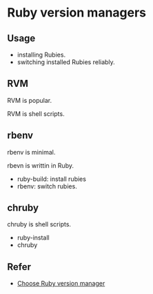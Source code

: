 # Ruby version managers

## Usage

- installing Rubies.
- switching installed Rubies reliably.

## RVM

RVM is popular.

RVM is shell scripts.

## rbenv

rbenv is minimal.

rbevn is writtin in Ruby.

- ruby-build: install rubies
- rbenv: switch rubies.

## chruby

chruby is shell scripts.

- ruby-install
- chruby

## Refer
- [Choose Ruby version manager](http://kgrz.io/2014/02/04/Programmers-guide-to-choosing-ruby-version-manager.html)
